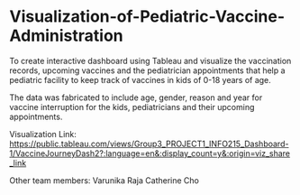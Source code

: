 # Visualization-of-Pediatric-Vaccine-Administration

To create interactive dashboard using Tableau and visualize the vaccination records, upcoming vaccines and 
the pediatrician appointments that help a pediatric facility to keep track of vaccines in kids of 0-18 years of age.

The data was fabricated to include age, gender, reason and year for vaccine interruption for the kids, pediatricians and their upcoming appointments.

Visualization Link:
https://public.tableau.com/views/Group3_PROJECT1_INFO215_Dashboard-1/VaccineJourneyDash2?:language=en&:display_count=y&:origin=viz_share_link

Other team members:
Varunika Raja
Catherine Cho
